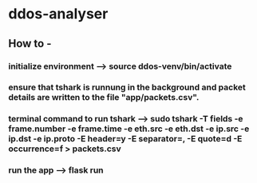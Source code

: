 # ddos-analyser

## How to - 

### initialize environment --> source ddos-venv/bin/activate

### ensure that tshark is runnung in the background and packet details are written to the file "app/packets.csv".

### terminal command to run tshark --> sudo tshark -T fields -e frame.number -e frame.time -e eth.src -e eth.dst -e ip.src -e ip.dst -e ip.proto -E header=y -E separator=, -E quote=d -E occurrence=f > packets.csv

### run the app --> flask run
